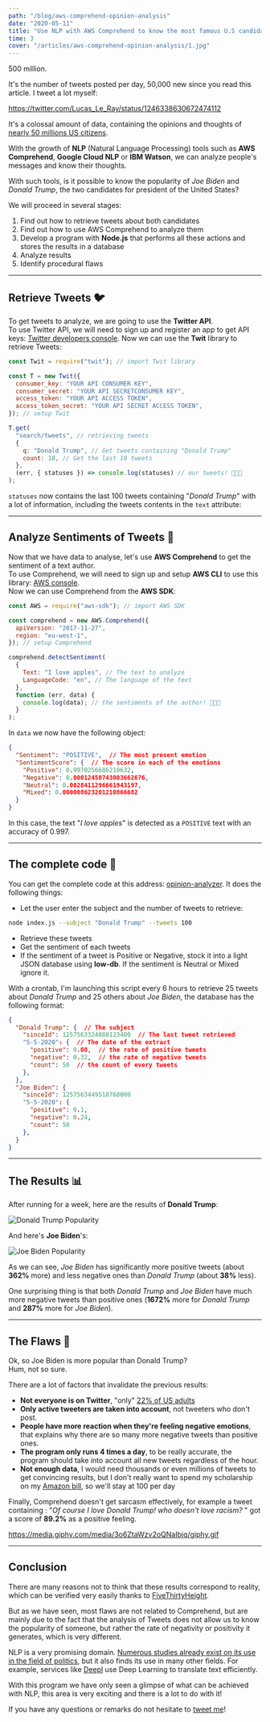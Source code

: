 ```yaml
---
path: "/blog/aws-comprehend-opinion-analysis"
date: "2020-05-11"
title: "Use NLP with AWS Comprehend to know the most famous U.S candidate"
time: 3
cover: "/articles/aws-comprehend-opinion-analysis/1.jpg"
---
```


500 million.

It's the number of tweets posted per day, 50,000 new since you read this article. I tweet a lot myself:

https://twitter.com/Lucas_Le_Ray/status/1246338630672474112

It's a colossal amount of data, containing the opinions and thoughts of [nearly 50 millions US citizens](https://www.omnicoreagency.com/twitter-statistics/).

With the growth of **NLP** (Natural Language Processing) tools such as **AWS Comprehend**, **Google Cloud NLP** or **IBM Watson**, we can analyze people's messages and know their thoughts.

With such tools, is it possible to know the popularity of _Joe Biden_ and _Donald Trump_, the two candidates for president of the United States?

We will proceed in several stages:

1. Find out how to retrieve tweets about both candidates
2. Find out how to use AWS Comprehend to analyze them
3. Develop a program with **Node.js** that performs all these actions and stores the results in a database
4. Analyze results
5. Identify procedural flaws

---

## Retrieve Tweets 🐦

To get tweets to analyze, we are going to use the **Twitter API**.  
To use Twitter API, we will need to sign up and register an app to get API keys: [Twitter developers console](https://developer.twitter.com). Now we can use the **Twit** library to retrieve Tweets:

```javascript
const Twit = require("twit"); // import Twit library

const T = new Twit({
  consumer_key: "YOUR API CONSUMER KEY",
  consumer_secret: "YOUR API SECRETCONSUMER KEY",
  access_token: "YOUR API ACCESS TOKEN",
  access_token_secret: "YOUR API SECRET ACCESS TOKEN",
}); // setup Twit

T.get(
  "search/tweets", // retrieving tweets
  {
    q: "Donald Trump", // Get tweets containing "Donald Trump"
    count: 10, // Get the last 10 tweets
  },
  (err, { statuses }) => console.log(statuses) // our tweets! 🎉🎉🎉
);
```

`statuses` now contains the last 100 tweets containing "_Donald Trump_" with a lot of information, including the tweets contents in the `text` attribute:

---

## Analyze Sentiments of Tweets 🧠

Now that we have data to analyse, let's use **AWS Comprehend** to get the sentiment of a text author.  
To use Comprehend, we will need to sign up and setup **AWS CLI** to use this library: [AWS console](https://aws.amazon.com).  
Now we can use Comprehend from the **AWS SDK**:

```javascript
const AWS = require("aws-sdk"); // import AWS SDK

const comprehend = new AWS.Comprehend({
  apiVersion: "2017-11-27",
  region: "eu-west-1",
}); // setup Comprehend

comprehend.detectSentiment(
  {
    Text: "I love apples", // The text to analyze
    LanguageCode: "en", // The language of the text
  },
  function (err, data) {
    console.log(data); // the sentiments of the author! 🎉🎉🎉
  }
);
```

In `data` we now have the following object:

```json
{
  "Sentiment": "POSITIVE",  // The most present emotion
  "SentimentScore": {  // The score in each of the emotions
    "Positive": 0.9970256686210632,
    "Negative": 0.00012458743003662676,
    "Neutral": 0.0028411296661943197,
    "Mixed": 0.000008623201210866682
  }
}
```

In this case, the text "_I love apples_" is detected as a `POSITIVE` text with an accuracy of 0.997.

---

## The complete code 🚀

You can get the complete code at this address: [opinion-analyzer](https://github.com/LucasLeRay/opinion-analyzer). It does the following things:

- Let the user enter the subject and the number of tweets to retrieve:

```bash
node index.js --subject "Donald Trump" --tweets 100
```

- Retrieve these tweets
- Get the sentiment of each tweets
- If the sentiment of a tweet is Positive or Negative, stock it into a light JSON database using **low-db**. If the sentiment is Neutral or Mixed ignore it.

With a crontab, I'm launching this script every 6 hours to retrieve 25 tweets about _Donald Trump_ and 25 others about _Joe Biden_, the database has the following format:

```json
{
  "Donald Trump": {  // The subject
    "sinceId": 1257563324088123400  // The last tweet retrieved
    "5-5-2020": {  // The date of the extract
      "positive": 0.08,  // the rate of positive tweets
      "negative": 0.32,  // the rate of negative tweets
      "count": 50  // the count of every tweets
    },
  },
  "Joe Biden": {
    "sinceId": 1257563449518768000
    "5-5-2020": {
      "positive": 0.1,
      "negative": 0.24,
      "count": 50
    },
  }
}
```

---

## The Results 📊

After running for a week, here are the results of **Donald Trump**:

![Donald Trump Popularity](/articles/aws-comprehend-opinion-analysis/2.jpg)

And here's **Joe Biden**'s:

![Joe Biden Popularity](/articles/aws-comprehend-opinion-analysis/3.jpg)

As we can see, _Joe Biden_ has significantly more positive tweets (about **362%** more) and less negative ones than _Donald Trump_ (about **38%** less).

One surprising thing is that both _Donald Trump_ and _Joe Biden_ have much more negative tweets than positive ones (**1672%** more for _Donald Trump_ and **287%** more for _Joe Biden_).

---

## The Flaws 😬

Ok, so Joe Biden is more popular than Donald Trump?  
Hum, not so sure.

There are a lot of factors that invalidate the previous results:

- **Not everyone is on Twitter**, "only" [22% of US adults](https://www.omnicoreagency.com/twitter-statistics/)
- **Only active tweeters are taken into account**, not tweeters who don't post.
- **People have more reaction when they're feeling negative emotions**, that explains why there are so many more negative tweets than positive ones.
- **The program only runs 4 times a day**, to be really accurate, the program should take into account all new tweets regardless of the hour.
- **Not enough data**, I would need thousands or even millions of tweets to get convincing results, but I don't really want to spend my scholarship on my [Amazon bill](https://aws.amazon.com/fr/comprehend/pricing/), so we'll stay at 100 per day

Finally, Comprehend doesn't get sarcasm effectively, for example a tweet containing : "_Of course I love Donald Trump! who doesn't love racism?_ " got a score of **89.2%** as a positive feeling.

https://media.giphy.com/media/3o6ZtaWzv2oQNaIbjq/giphy.gif

---

## Conclusion 

There are many reasons not to think that these results correspond to reality, which can be verified very easily thanks to [FiveThirtyHeight](https://projects.fivethirtyeight.com/trump-approval-ratings/).

But as we have seen, most flaws are not related to Comprehend, but are mainly due to the fact that the analysis of Tweets does not allow us to know the popularity of someone, but rather the rate of negativity or positivity it generates, which is very different.

NLP is a very promising domain. [Numerous studies already exist on its use in the field of politics](https://www.ihu.edu.gr/tjortjis/A%20Method%20for%20Predicting%20the%20Winner%20of%20the%20USA%20Presidential%20Elections%20using%20Data%20Extracted%20from%20Twitter%20(3).pdf), but it also finds its use in many other fields. For example, services like [Deepl](https://www.deepl.com) use Deep Learning to translate text efficiently.

With this program we have only seen a glimpse of what can be achieved with NLP, this area is very exciting and there is a lot to do with it!

If you have any questions or remarks do not hesitate to [tweet me](http://twitter.com/intent/tweet?text=Hey%20@Lucas_Le_Ray%20What's%20up?)!
